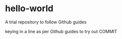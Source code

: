 # hello-world
A trial repository to follow Github guides

keying in a line as per Github guides to try out COMMIT
